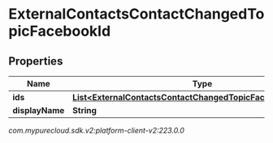 # ExternalContactsContactChangedTopicFacebookId


## Properties

| Name | Type | Description | Notes |
| ------------ | ------------- | ------------- | ------------- |
| **ids** | [**List&lt;ExternalContactsContactChangedTopicFacebookScopedId&gt;**](ExternalContactsContactChangedTopicFacebookScopedId) |  |  [optional] |
| **displayName** | **String** |  |  [optional] |




_com.mypurecloud.sdk.v2:platform-client-v2:223.0.0_
